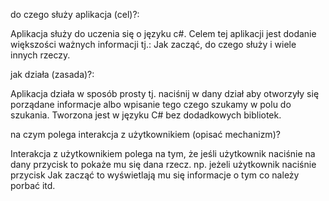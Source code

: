 do czego służy aplikacja (cel)?:

Aplikacja służy do uczenia się o języku c#. Celem tej aplikacji jest dodanie większości ważnych informacji tj.: Jak zacząć, do czego służy i wiele innych rzeczy.

jak działa (zasada)?:

Aplikacja działa w sposób prosty tj. naciśnij w dany dział aby otworzyły się porządane informacje albo wpisanie tego czego szukamy w polu do szukania. Tworzona jest w języku C# bez dodadkowych bibliotek.

na czym polega interakcja z użytkownikiem (opisać mechanizm)?

Interakcja z użytkownikiem polega na tym, że jeśli użytkownik naciśnie na dany przycisk to pokaże mu się dana rzecz. np. jeżeli użytkownik naciśnie przycisk Jak zacząć to wyświetlają mu się informacje o tym co należy porbać itd.
